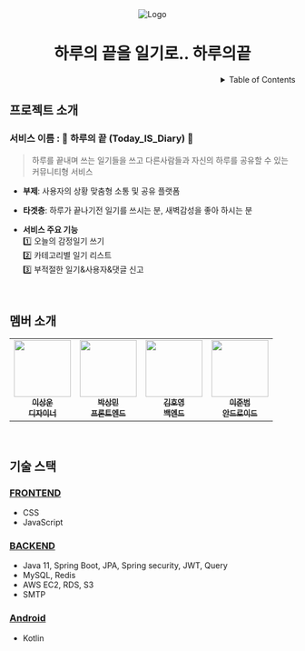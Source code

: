 <!-- PROJECT LOGO -->
<div align="center">
<img src="https://media.discordapp.net/attachments/822309850700054548/1067459622664945684/46dcf26d6ba2b65a.jpg?width=1203&height=267" alt="Logo"> 
  <h1>하루의 끝을 일기로.. 하루의끝</h1>

</div>

<!-- TABLE OF CONTENTS -->
<details align="right">
  <summary>Table of Contents</summary>
    <div><a href="#프로젝트-소개">프로젝트 소개</a></div>
    <div><a href="#멤버-소개">멤버 소개</a></div>
    <div><a href="#기술-스택">기술 스택</a></div>
</details>


## 프로젝트 소개

### 서비스 이름 : 🌃 하루의 끝 (Today_IS_Diary) 🌃

> 하루를 끝내며 쓰는 일기들을 쓰고 다른사람들과 자신의 하루를 공유할 수 있는 커뮤니티형 서비스

- **부제**: 사용자의 상황 맞춤형 소통 및 공유 플랫폼

- **타겟층**: 하루가 끝나기전 일기를 쓰시는 분, 새벽감성을 좋아 하시는 분

- **서비스 주요 기능**<br/>
  1️⃣ 오늘의 감정일기 쓰기<br/>
  2️⃣ 카테고리별 일기 리스트<br/>
  3️⃣ 부적절한 일기&사용자&댓글 신고<br/>

<br/>

## 멤버 소개

<table>
  <tr>
    <td align="center">
      <a href="https://github.com/biscrab">
        <img src="https://avatars.githubusercontent.com/u/77564428" width="100px;" alt="" /><br />
        <sub>
          <b>이상운</b><br />
          <b>디자이너</b>
        </sub>
      </a>
    </td>
    <td align="center">
      <a href="https://github.com/smp6340">
        <img src="https://avatars.githubusercontent.com/u/80257631?v=4" width="100px;" alt="" /><br />
        <sub>
          <b>박상민</b><br />
          <b>프론트엔드</b>
        </sub>
      </a>
    </td>
    <td align="center">
      <a href="https://github.com/beargame123">
        <img src="https://avatars.githubusercontent.com/u/81502235" width="100px;" alt="" /><br />
        <sub>
          <b>김호영</b><br />
          <b>백엔드</b>
        </sub>
      </a>
    </td>
    <td align="center">
      <a href="https://github.com/Zi-nal">
        <img src="https://avatars.githubusercontent.com/u/66670566?v=4" width="100px;" alt="" /><br />
        <sub>
          <b>이준범</b><br />
          <b>안드로이드</b>
        </sub>
      </a>
    </td>
  </tr>
</table>

<br/>


## 기술 스택

### [FRONTEND](https://github.com/TodayIsDiary/TD-Front-End)

- CSS
- JavaScript

### [BACKEND](https://github.com/TodayIsDiary/TD-server)

- Java 11, Spring Boot, JPA, Spring security, JWT, Query
- MySQL, Redis
- AWS EC2, RDS, S3
- SMTP

### [Android](https://github.com/TodayIsDiary/TD_Android)

- Kotlin

<br/>
